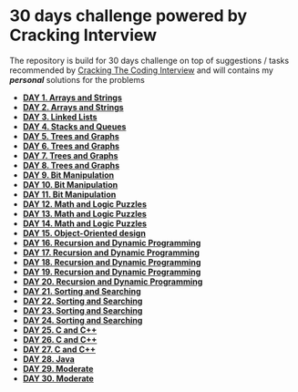 # 30 days challenge powered by Cracking Interview

The repository is build for 30 days challenge on top of suggestions / tasks recommended by [Cracking The Coding Interview](https://www.amazon.com/Cracking-Coding-Interview-Programming-Questions/dp/0984782850/ref=sr_1_3?crid=3IEBZ33XHPIYV&dchild=1&keywords=cracking+the+coding+interview&qid=1584604290&sprefix=cracking+the+cod%2Caps%2C232&sr=8-3) and will contains my *__personal__* solutions for the problems

- __[DAY 1. Arrays and Strings](https://github.com/yankouskia/cracking-interview/tree/master/DAY%201/)__
- __[DAY 2. Arrays and Strings](https://github.com/yankouskia/cracking-interview/tree/master/DAY%202/)__
- __[DAY 3. Linked Lists](https://github.com/yankouskia/cracking-interview/tree/master/DAY%203/)__
- __[DAY 4. Stacks and Queues](https://github.com/yankouskia/cracking-interview/tree/master/DAY%204/)__
- __[DAY 5. Trees and Graphs](https://github.com/yankouskia/cracking-interview/tree/master/DAY%205/)__
- __[DAY 6. Trees and Graphs](https://github.com/yankouskia/cracking-interview/tree/master/DAY%206/)__
- __[DAY 7. Trees and Graphs](https://github.com/yankouskia/cracking-interview/tree/master/DAY%207/)__
- __[DAY 8. Trees and Graphs](https://github.com/yankouskia/cracking-interview/tree/master/DAY%208/)__
- __[DAY 9. Bit Manipulation](https://github.com/yankouskia/cracking-interview/tree/master/DAY%209/)__
- __[DAY 10. Bit Manipulation](https://github.com/yankouskia/cracking-interview/tree/master/DAY%2010/)__
- __[DAY 11. Bit Manipulation](https://github.com/yankouskia/cracking-interview/tree/master/DAY%2011/)__
- __[DAY 12. Math and Logic Puzzles](https://github.com/yankouskia/cracking-interview/tree/master/DAY%2012/)__
- __[DAY 13. Math and Logic Puzzles](https://github.com/yankouskia/cracking-interview/tree/master/DAY%2013/)__
- __[DAY 14. Math and Logic Puzzles](https://github.com/yankouskia/cracking-interview/tree/master/DAY%2014/)__
- __[DAY 15. Object-Oriented design](https://github.com/yankouskia/cracking-interview/tree/master/DAY%2015/)__
- __[DAY 16. Recursion and Dynamic Programming](https://github.com/yankouskia/cracking-interview/tree/master/DAY%2016/)__
- __[DAY 17. Recursion and Dynamic Programming](https://github.com/yankouskia/cracking-interview/tree/master/DAY%2017/)__
- __[DAY 18. Recursion and Dynamic Programming](https://github.com/yankouskia/cracking-interview/tree/master/DAY%2018/)__
- __[DAY 19. Recursion and Dynamic Programming](https://github.com/yankouskia/cracking-interview/tree/master/DAY%2019/)__
- __[DAY 20. Recursion and Dynamic Programming](https://github.com/yankouskia/cracking-interview/tree/master/DAY%2020/)__
- __[DAY 21. Sorting and Searching](https://github.com/yankouskia/cracking-interview/tree/master/DAY%2021/)__
- __[DAY 22. Sorting and Searching](https://github.com/yankouskia/cracking-interview/tree/master/DAY%2022/)__
- __[DAY 23. Sorting and Searching](https://github.com/yankouskia/cracking-interview/tree/master/DAY%2023/)__
- __[DAY 24. Sorting and Searching](https://github.com/yankouskia/cracking-interview/tree/master/DAY%2024/)__
- __[DAY 25. C and C++](https://github.com/yankouskia/cracking-interview/tree/master/DAY%2025/)__
- __[DAY 26. C and C++](https://github.com/yankouskia/cracking-interview/tree/master/DAY%2026/)__
- __[DAY 27. C and C++](https://github.com/yankouskia/cracking-interview/tree/master/DAY%2027/)__
- __[DAY 28. Java](https://github.com/yankouskia/cracking-interview/tree/master/DAY%2028/)__
- __[DAY 29. Moderate](https://github.com/yankouskia/cracking-interview/tree/master/DAY%2029/)__
- __[DAY 30. Moderate](https://github.com/yankouskia/cracking-interview/tree/master/DAY%2030/)__
